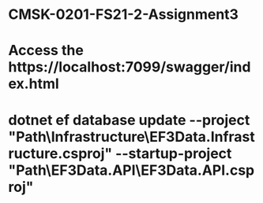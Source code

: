 # CMSK-0201-FS21-2-Assignment3
# Access the https://localhost:7099/swagger/index.html
# dotnet ef database update --project "Path\Infrastructure\EF3Data.Infrastructure.csproj" --startup-project "Path\EF3Data.API\EF3Data.API.csproj" 
